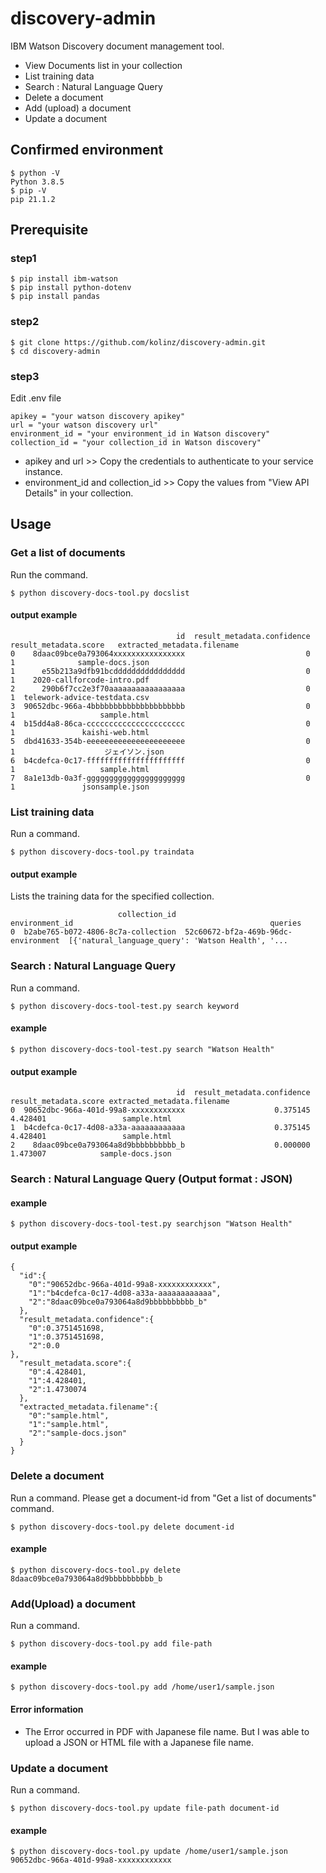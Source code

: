 # discovery-admin
IBM Watson Discovery document management tool. 
- View Documents list in your collection
- List training data
- Search : Natural Language Query 
- Delete a document
- Add (upload) a document
- Update a document

## Confirmed environment
```
$ python -V
Python 3.8.5
$ pip -V
pip 21.1.2
```
## Prerequisite
### step1
```
$ pip install ibm-watson
$ pip install python-dotenv
$ pip install pandas
```
### step2
```
$ git clone https://github.com/kolinz/discovery-admin.git
$ cd discovery-admin
```
### step3
Edit .env file
```
apikey = "your watson discovery apikey"
url = "your watson discovery url"
environment_id = "your environment_id in Watson discovery"
collection_id = "your collection_id in Watson discovery"
```
- apikey and url >> Copy the credentials to authenticate to your service instance.
- environment_id and collection_id >> Copy the values from "View API Details" in your collection.

## Usage
### Get a list of documents
Run the command.
```
$ python discovery-docs-tool.py docslist
```
#### output example
```
                                     id  result_metadata.confidence  result_metadata.score   extracted_metadata.filename
0    8daac09bce0a793064xxxxxxxxxxxxxxxx                           0                      1              sample-docs.json
1      e55b213a9dfb91bcdddddddddddddddd                           0                      1    2020-callforcode-intro.pdf
2      290b6f7cc2e3f70aaaaaaaaaaaaaaaaa                           0                      1  telework-advice-testdata.csv
3  90652dbc-966a-4bbbbbbbbbbbbbbbbbbbbb                           0                      1                   sample.html
4  b15dd4a8-86ca-cccccccccccccccccccccc                           0                      1               kaishi-web.html
5  dbd41633-354b-eeeeeeeeeeeeeeeeeeeeee                           0                      1                    ジェイソン.json
6  b4cdefca-0c17-ffffffffffffffffffffff                           0                      1                   sample.html
7  8a1e13db-0a3f-gggggggggggggggggggggg                           0                      1               jsonsample.json
```
### List training data
Run a command.
```
$ python discovery-docs-tool.py traindata
```
#### output example
Lists the training data for the specified collection.
```
                        collection_id                       environment_id                                            queries
0  b2abe765-b072-4806-8c7a-collection  52c60672-bf2a-469b-96dc-environment  [{'natural_language_query': 'Watson Health', '...
```

### Search : Natural Language Query 
Run a command.
```
$ python discovery-docs-tool-test.py search keyword
```
#### example
```
$ python discovery-docs-tool-test.py search "Watson Health"
```
#### output example
```
                                     id  result_metadata.confidence  result_metadata.score extracted_metadata.filename
0  90652dbc-966a-401d-99a8-xxxxxxxxxxxx                    0.375145               4.428401                 sample.html
1  b4cdefca-0c17-4d08-a33a-aaaaaaaaaaaa                    0.375145               4.428401                 sample.html
2    8daac09bce0a793064a8d9bbbbbbbbbb_b                    0.000000               1.473007            sample-docs.json
```

### Search : Natural Language Query (Output format : JSON) 
#### example
```
$ python discovery-docs-tool-test.py searchjson "Watson Health"
```
#### output example
```
{
  "id":{
    "0":"90652dbc-966a-401d-99a8-xxxxxxxxxxxx",
    "1":"b4cdefca-0c17-4d08-a33a-aaaaaaaaaaaa",
    "2":"8daac09bce0a793064a8d9bbbbbbbbbb_b"
  },
  "result_metadata.confidence":{
    "0":0.3751451698,
    "1":0.3751451698,
    "2":0.0                                                                                                                                                         },
  "result_metadata.score":{
    "0":4.428401,
    "1":4.428401,
    "2":1.4730074
  },
  "extracted_metadata.filename":{
    "0":"sample.html",
    "1":"sample.html",
    "2":"sample-docs.json"
  }
}

```
### Delete a document
Run a command. Please get a document-id from "Get a list of documents" command.
```
$ python discovery-docs-tool.py delete document-id
```
#### example
```
$ python discovery-docs-tool.py delete 8daac09bce0a793064a8d9bbbbbbbbbb_b
```
### Add(Upload) a document
Run a command.
```
$ python discovery-docs-tool.py add file-path
```
#### example
```
$ python discovery-docs-tool.py add /home/user1/sample.json
```
#### Error information
- The Error occurred in PDF with Japanese file name. But I was able to upload a JSON or HTML file with a Japanese file name.

### Update a document
Run a command.
```
$ python discovery-docs-tool.py update file-path document-id
```
#### example
```
$ python discovery-docs-tool.py update /home/user1/sample.json 90652dbc-966a-401d-99a8-xxxxxxxxxxxx
```
